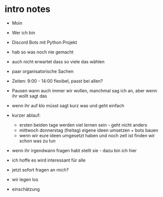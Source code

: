 # intro notes

- Moin
- Wer ich bin
- Discord Bots mit Python Projekt
- hab so was noch nie gemacht
- auch nicht erwartet dass so viele das wählen
- paar organisatorische Sachen
- Zeiten: 9:00 - 14:00 flexibel, passt bei allen?
- Pausen wann auch immer wir wollen, manchmal sag ich an, aber wenn ihr wollt sagt das
- wenn ihr auf klo müsst sagt kurz was und geht einfach

- kurzer ablauf:
  - ersten beiden tage werden viel lernen sein - geht nicht anders
  - mittwoch donnerstag (freitag) eigene ideen umsetzen + bots bauen
  - wenn wir eure ideen umgesetzt haben und noch zeit ist finden wir schon was zu tun

- wenn ihr irgendwann fragen habt stellt sie - dazu bin ich hier
- ich hoffe es wird interessant für alle
- jetzt sofort fragen an mich?
- wir legen los
- einschätzung
